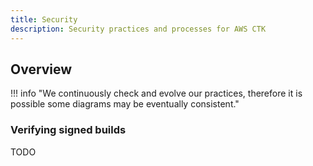 ```yaml
---
title: Security
description: Security practices and processes for AWS CTK
---
```


<!-- markdownlint-disable MD041 MD043 -->

## Overview

!!! info "We continuously check and evolve our practices, therefore it is possible some diagrams may be eventually consistent."

<!-- --8<-- "SECURITY.md" -->

### Verifying signed builds

TODO